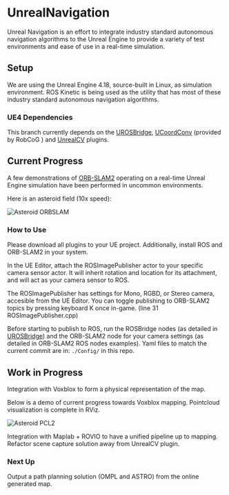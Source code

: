 # UnrealNavigation
Unreal Navigation is an effort to integrate industry standard autonomous navigation algorithms to the Unreal Engine to provide a variety of test environments and ease of use in a real-time simulation. 

## Setup
We are using the Unreal Engine 4.18, source-built in Linux, as simulation environment. ROS Kinetic is being used as the utility that has most of these industry standard autonomous navigation algorithms. 

### UE4 Dependencies
This branch currently depends on the [UROSBridge], [UCoordConv] (provided by RobCoG ) and [UnrealCV] plugins.


## Current Progress

A few demonstrations of [ORB-SLAM2] operating on a real-time Unreal Engine simulation have been performed in uncommon environments.

Here is an asteroid field (10x speed):

![Asteroid ORBSLAM](https://github.com/maucoen/UnrealNavigation/blob/Navigation/WebContent/asteroidslam.gif "Asteroid field ORB SLAM")

### How to Use

Please download all plugins to your UE project. Additionally, install ROS and ORB-SLAM2 in your system.

In the UE Editor, attach the ROSImagePublisher actor to your specific camera sensor actor. It will inherit rotation and location for its attachment, and will act as your camera sensor to ROS. 

The ROSImagePublisher has settings for Mono, RGBD, or Stereo camera, accesible from the UE Editor. You can toggle publishing to ORB-SLAM2 topics by pressing keyboard K once in-game. (line 31 ROSImagePublisher.cpp)

Before starting to publish to ROS, run the ROSBridge nodes (as detailed in [UROSBridge]) and the ORB-SLAM2 node for your camera settings (as detailed in ORB-SLAM2 ROS nodes examples). Yaml files to match the current commit are in: `./Config/` in this repo. 


## Work in Progress
Integration with Voxblox to form a physical representation of the map.

Below is a demo of current progress towards Voxblox mapping. Pointcloud visualization is complete in RViz.

![Asteroid PCL2](https://github.com/maucoen/UnrealNavigation/blob/Navigation/WebContent/asteroidpcl.gif "Asteroid field PCL2")


Integration with Maplab + ROVIO to have a unified pipeline up to mapping.
Refactor scene capture solution away from UnrealCV plugin.

### Next Up
Output a path planning solution (OMPL and ASTRO) from the online generated map.  


[UROSBridge]: https://github.com/robcog-iai/UROSBridge
[UCoordConv]: https://github.com/robcog-iai/UCoordConv
[RobCoG]: https://github.com/robcog-iai
[UnrealCV]: https://github.com/unrealcv/unrealcv
[ORB-SLAM2]: https://github.com/raulmur/ORB_SLAM2